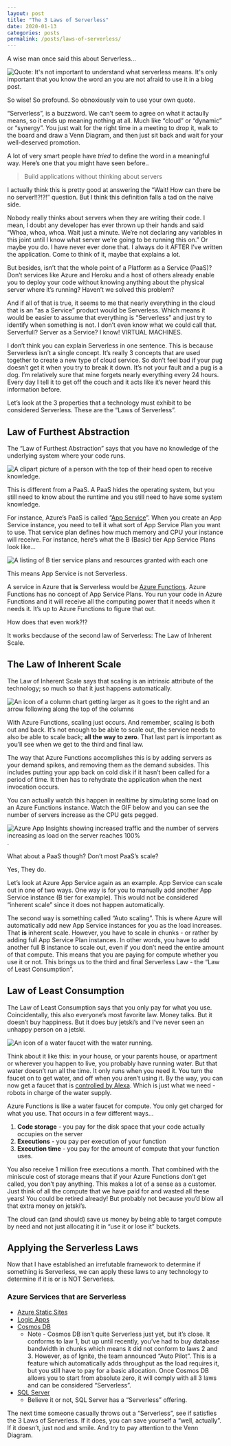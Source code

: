 ```yaml
---
layout: post
title: "The 3 Laws of Serverless"
date: 2020-01-13
categories: posts
permalink: /posts/laws-of-serverless/
---
```


A wise man once said this about Serverless…

![Quote: It's not important to understand what serverless means. It's only important that you know the word an you are not afraid to use it in a blog post.](/assets/serverless-quote.png)

So wise! So profound. So obnoxiously vain to use your own quote.

“Serverless”, is a buzzword. We can’t seem to agree on what it actaully means, so it ends up meaning nothing at all. Much like “cloud” or “dynamic” or “synergy”. You just wait for the right time in a meeting to drop it, walk to the board and draw a Venn Diagram, and then just sit back and wait for your well-deserved promotion.

A lot of very smart people have _tried_ to define the word in a meaningful way. Here’s one that you might have seen before..

> Build applications without thinking about servers

I actually think this is pretty good at answering the “Wait! How can there be no server!!?!?!” question. But I think this definition falls a tad on the naive side.

Nobody really thinks about servers when they are writing their code. I mean, I doubt any developer has ever thrown up their hands and said “Whoa, whoa, whoa. Wait just a minute. We’re not declaring any variables in this joint until I know what server we’re going to be running this on.” Or maybe you do. I have never ever done that. I always do it AFTER I’ve written the application. Come to think of it, maybe that explains a lot.

But besides, isn’t that the whole point of a Platform as a Service (PaaS)? Don’t services like Azure and Heroku and a host of others already enable you to deploy your code without knowing anything about the physical server where it’s running? Haven’t we solved this problem?

And if all of that is true, it seems to me that nearly everything in the cloud that is an “as a Service” product would be Serverless. Which means it would be easier to assume that everything is “Serverless” and just try to identify when something is not. I don’t even know what we could call that. Serverfull? Server as a Service? I know! VIRTUAL MACHINES.

I don’t think you can explain Serverless in one sentence. This is because Serverless isn’t a single concept. It’s really 3 concepts that are used together to create a new type of cloud service. So don’t feel bad if your pug doesn’t get it when you try to break it down. It’s not your fault and a pug is a dog. I’m relatively sure that mine forgets nearly everything every 24 hours. Every day I tell it to get off the couch and it acts like it’s never heard this information before.

Let’s look at the 3 properties that a technology must exhibit to be considered Serverless. These are the “Laws of Serverless”.

## Law of Furthest Abstraction

The “Law of Furthest Abstraction” says that you have no knowledge of the underlying system where your code runs.

![A clipart picture of a person with the top of their head open to receive knowledge.](/assets/law-furthest-abstraction.png)

This is different from a PaaS. A PaaS hides the operating system, but you still need to know about the runtime and you still need to have some system knowledge.

For instance, Azure’s PaaS is called “[App Service](https://azure.microsoft.com/try/app-service/?WT.mc_id=personal-blog-buhollan)”. When you create an App Service instance, you need to tell it what sort of App Service Plan you want to use. That service plan defines how much memory and CPU your instance will receive. For instance, here’s what the B (Basic) tier App Service Plans look like…

![A listing of B tier service plans and resources granted with each one](/assets/b-service-plans.png)

This means App Service is not Serverless.

A service in Azure that **is** Serverless would be [Azure Functions](https://docs.microsoft.com/azure/azure-functions/functions-create-first-function-vs-code?WT.mc_id=personal-blog-buhollan). Azure Functions has no concept of App Service Plans. You run your code in Azure Functions and it will receive all the computing power that it needs when it needs it. It’s up to Azure Functions to figure that out.

How does that even work?!?

It works becdause of the second law of Serverless: The Law of Inherent Scale.

## The Law of Inherent Scale

The Law of Inherent Scale says that scaling is an intrinsic attribute of the technology; so much so that it just happens automatically.

![An icon of a column chart getting larger as it goes to the right and an arrow following along the top of the columns](/assets/law-inherent-scale.png)

With Azure Functions, scaling just occurs. And remember, scaling is both out and back. It’s not enough to be able to scale out, the service needs to also be able to scale back; **all the way to zero**. That last part is important as you’ll see when we get to the third and final law.

The way that Azure Functions accomplishes this is by adding servers as your demand spikes, and removing them as the demand subsides. This includes putting your app back on cold disk if it hasn’t been called for a period of time. It then has to rehydrate the application when the next invocation occurs.

You can actually watch this happen in realtime by simulating some load on an Azure Functions instance. Watch the GIF below and you can see the number of servers increase as the CPU gets pegged.

![Azure App Insights showing increased traffic and the number of servers increasing as load on the server reaches 100%](/assets/function-scaling-demo.gif).

What about a PaaS though? Don’t most PaaS’s scale?

Yes, They do.

Let’s look at Azure App Service again as an example. App Service can scale out in one of two ways. One way is for you to manually add another App Service instance (B tier for example). This would not be considered “inherent scale” since it does not happen automatically.

The second way is something called “Auto scaling”. This is where Azure will automatically add new App Service instances for you as the load increases. That **is** inherent scale. However, you have to scale in chunks - or rather by adding full App Service Plan instances. In other words, you have to add another full B instance to scale out, even if you don’t need the entire amount of that compute. This means that you are paying for compute whether you use it or not. This brings us to the third and final Serverless Law - the “Law of Least Consumption”.

## Law of Least Consumption

The Law of Least Consumption says that you only pay for what you use. Coincidentally, this also everyone’s most favorite law. Money talks. But it doesn’t buy happiness. But it does buy jetski’s and I’ve never seen an unhappy person on a jetski.

![An icon of a water faucet with the water running](/assets/law-least-consumption.png).

Think about it like this: in your house, or your parents house, or apartment or wherever you happen to live, you probably have running water. But that water doesn’t run all the time. It only runs when you need it. You turn the faucet on to get water, and off when you aren’t using it. By the way, you can now get a faucet that is [controlled by Alexa](https://www.cnet.com/news/delta-to-make-faucets-that-work-with-amazon-alexa/). Which is just what we need - robots in charge of the water supply.

Azure Functions is like a water faucet for compute. You only get charged for what you use. That occurs in a few different ways…

1.  **Code storage** - you pay for the disk space that your code actually occupies on the server
2.  **Executions** - you pay per execution of your function
3.  **Execution time** - you pay for the amount of compute that your function uses.

You also receive 1 million free executions a month. That combined with the miniscule cost of storage means that if your Azure Functions don’t get called, you don’t pay anything. This makes a lot of a sense as a customer. Just think of all the compute that we have paid for and wasted all these years! You could be retired already! But probably not because you’d blow all that extra money on jetski’s.

The cloud can (and should) save us money by being able to target compute by need and not just allocating it in “use it or lose it” buckets.

## Applying the Serverless Laws

Now that I have established an irrefutable framework to determine if something is Serverless, we can apply these laws to any technology to determine if it is or is NOT Serverless.

### Azure Services that are Serverless

*   [Azure Static Sites](https://docs.microsoft.com/en-us/azure/javascript/tutorial-vscode-static-website-node-01)
*   [Logic Apps](https://azure.microsoft.com/free/serverless/?WT.mc_id=personal-blog-buhollan)
*   [Cosmos DB](https://docs.microsoft.com/azure/cosmos-db/introduction?WT.mc_id=personal-blog-buhollan)
    *   Note - Cosmos DB isn’t quite Serverless just yet, but it’s close. It conforms to law 1, but up until recently, you’ve had to buy database bandwidth in chunks which means it did not conform to laws 2 and 3\. However, as of Ignite, the team announced “Auto Pilot”. This is a feature which automatically adds throughput as the load requires it, but you still have to pay for a basic allocation. Once Cosmos DB allows you to start from absolute zero, it will comply with all 3 laws and can be considered “Serverless”.
*   [SQL Server](https://docs.microsoft.com/azure/sql-database/sql-database-serverless?WT.mc_id=personal-blog-buhollan)
    *   Believe it or not, SQL Server has a “Serverless” offering.

The next time someone casually throws out a “Serverless”, see if satisfies the 3 Laws of Serverless. If it does, you can save yourself a “well, actually”. If it doesn’t, just nod and smile. And try to pay attention to the Venn Diagram.